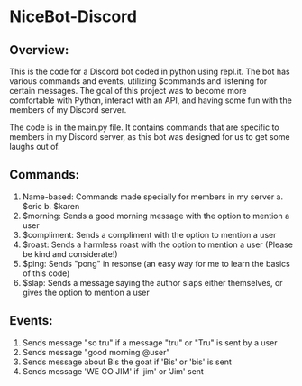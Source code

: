 # NiceBot-Discord

## Overview:
This is the code for a Discord bot coded in python using repl.it. The bot has various commands and events, utilizing $commands and listening for certain messages. The goal of this project was to become more comfortable with Python, interact with an API, and having some fun with the members of my Discord server.

The code is in the main.py file. It contains commands that are specific to members in my Discord server, as this bot was designed for us to get some laughs out of.

## Commands:
  1. Name-based: Commands made specially for members in my server
      a. $eric
      b. $karen
  2. $morning: Sends a good morning message with the option to mention a user
  3. $compliment: Sends a compliment with the option to mention a user
  4. $roast: Sends a harmless roast with the option to mention a user (Please be kind and considerate!)
  5. $ping: Sends "pong" in resonse (an easy way for me to learn the basics of this code)
  6. $slap: Sends a message saying the author slaps either themselves, or gives the option to mention a user
  
## Events:
  1. Sends message "so tru" if a message "tru" or "Tru" is sent by a user
  2. Sends message "good morning @user"
  3. Sends message about Bis the goat if 'Bis' or 'bis' is sent
  4. Sends message 'WE GO JIM' if 'jim' or 'Jim' sent
